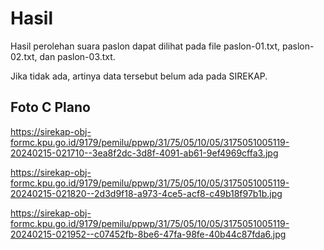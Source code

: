 # Hasil

Hasil perolehan suara paslon dapat dilihat pada file paslon-01.txt, paslon-02.txt, dan paslon-03.txt.

Jika tidak ada, artinya data tersebut belum ada pada SIREKAP.

## Foto C Plano

https://sirekap-obj-formc.kpu.go.id/9179/pemilu/ppwp/31/75/05/10/05/3175051005119-20240215-021710--3ea8f2dc-3d8f-4091-ab61-9ef4969cffa3.jpg

https://sirekap-obj-formc.kpu.go.id/9179/pemilu/ppwp/31/75/05/10/05/3175051005119-20240215-021820--2d3d9f18-a973-4ce5-acf8-c49b18f97b1b.jpg

https://sirekap-obj-formc.kpu.go.id/9179/pemilu/ppwp/31/75/05/10/05/3175051005119-20240215-021952--c07452fb-8be6-47fa-98fe-40b44c87fda6.jpg

